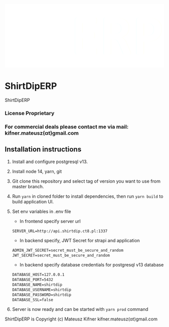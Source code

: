 ![ShirtDipERP](/Assets/logo.png)

# ShirtDipERP

ShirtDipERP

### License Proprietary

### For commercial deals please contact me via mail: kifner.mateusz(αt)gmail.com

## Installation instructions

1. Install and configure postgresql v13.
2. Install node 14, yarn, git
3. Git clone this repository and select tag of version you want to use from master branch.
4. Run `yarn` in cloned folder to install dependencies, then run `yarn build` to build application UI.
5. Set env variables in .env file

   - In frontend specify server url

   ```
   SERVER_URL=http://api.shirtdip.ct8.pl:1337
   ```

   - In backend specify, JWT Secret for strapi and application

   ```
   ADMIN_JWT_SECRET=secret_must_be_secure_and_random
   JWT_SECRET=secret_must_be_secure_and_random
   ```

   - In backend specify database credentials for postgresql v13 database

   ```
   DATABASE_HOST=127.0.0.1
   DATABASE_PORT=5432
   DATABASE_NAME=shirtdip
   DATABASE_USERNAME=shirtdip
   DATABASE_PASSWORD=shirtdip
   DATABASE_SSL=false
   ```

6. Server is now ready and can be started with `yarn prod` command

ShirtDipERP is Copyright (c) Mateusz Kifner kifner.mateusz(αt)gmail.com
